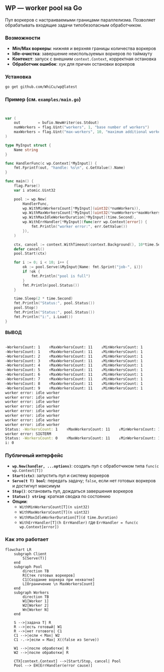 ## WP — worker pool на Go

Пул воркеров с настраиваемыми границами параллелизма. Позволяет обрабатывать входящие задачи типобезопасным обработчиком.

### Возможности
- **Min/Max воркеры**: нижняя и верхняя границы количества воркеров
- **Idle-очистка**: завершение неиспользуемых воркеров по таймауту
- **Контекст**: запуск с внешним `context.Context`, корректная остановка
- **Обработчик ошибок**: хук для причин остановки воркеров

### Установка
```bash
go get github.com/WhiCu/wp@latest
```

### Пример (см. `examples/main.go`)
```go


var (
	out        = bufio.NewWriter(os.Stdout)
	numWorkers = flag.Uint("workers", 1, "base number of workers")
	maxWorkers = flag.Uint("max-workers", 10, "maximum additional workers that can be created on top of base workers (total: workers + max-workers)")
)

type MyInput struct {
	Name string
}

func HandlerFunc(c wp.Context[*MyInput]) {
	fmt.Fprintf(out, "handle: %s\n", c.GetValue().Name)
}

func main() {
	flag.Parse()
	var i atomic.Uint32

	pool := wp.New(
		HandlerFunc,
		wp.WithMinWorkersCount[*MyInput](uint32(*numWorkers)),
		wp.WithMaxWorkersCount[*MyInput](uint32(*numWorkers+*maxWorkers)),
		wp.WithMaxIdleWorkerDuration[*MyInput](time.Second),
		wp.WithErrHandler[*MyInput](func(err wp.Context[error]) {
			fmt.Println("worker error:", err.GetValue())
		}),
	)

	ctx, cancel := context.WithTimeout(context.Background(), 10*time.Second)
	defer cancel()
	pool.Start(ctx)

	for i := 0; i < 10; i++ {
		ok := pool.Serve(&MyInput{Name: fmt.Sprint("job-", i)})
		if !ok {
			fmt.Println("pool is full")
		}
		fmt.Println(pool.Status())
	}

	time.Sleep(2 * time.Second)
	fmt.Println("Status:", pool.Status())
	pool.Stop()
	fmt.Println("Status:", pool.Status())
	fmt.Println("i:", i.Load())
}


```

#### ВЫВОД

```bash

-WorkersCount: 1	↑MaxWorkersCount: 11	↓MinWorkersCount: 1
-WorkersCount: 1	↑MaxWorkersCount: 11	↓MinWorkersCount: 1
-WorkersCount: 2	↑MaxWorkersCount: 11	↓MinWorkersCount: 1
-WorkersCount: 3	↑MaxWorkersCount: 11	↓MinWorkersCount: 1
-WorkersCount: 4	↑MaxWorkersCount: 11	↓MinWorkersCount: 1
-WorkersCount: 5	↑MaxWorkersCount: 11	↓MinWorkersCount: 1
-WorkersCount: 6	↑MaxWorkersCount: 11	↓MinWorkersCount: 1
-WorkersCount: 7	↑MaxWorkersCount: 11	↓MinWorkersCount: 1
-WorkersCount: 8	↑MaxWorkersCount: 11	↓MinWorkersCount: 1
-WorkersCount: 9	↑MaxWorkersCount: 11	↓MinWorkersCount: 1
worker error: idle worker
worker error: idle worker
worker error: idle worker
worker error: idle worker
worker error: idle worker
worker error: idle worker
worker error: idle worker
worker error: idle worker
Status: -WorkersCount: 1	↑MaxWorkersCount: 11	↓MinWorkersCount: 1
worker error: SIGTERM
Status: -WorkersCount: 0	↑MaxWorkersCount: 11	↓MinWorkersCount: 1
i: 0

```

### Публичный интерфейс
- **`wp.New(handler, ...options)`**: создать пул с обработчиком типа `func(c wp.Context[T])`
- **`Start(ctx)`**: запустить пул и систему воркеров
- **`Serve(t T) bool`**: передать задачу; `false`, если нет готовых воркеров и достигнут максимум
- **`Stop()`**: остановить пул, дождаться завершения воркеров
- **`Status() string`**: краткая сводка по состоянию
- **Опции**:
  - `WithMinWorkersCount[T](n uint32)`
  - `WithMaxWorkersCount[T](n uint32)`
  - `WithMaxIdleWorkerDuration[T](d time.Duration)`
  - `WithErrHandler[T](h ErrHandler)` где `ErrHandler = func(c wp.Context[error])`

### Как это работает
```mermaid
flowchart LR
    subgraph Client
        S[Serve(T)]
    end
    subgraph Pool
        direction TB
        R[Стек готовых воркеров]
        C1[Создание воркера при нехватке]
        L[Ограничение \n MaxWorkersCount]
    end
    subgraph Workers
        direction TB
        W1[Worker 1]
        W2[Worker 2]
        Wn[Worker N]
    end

    S -->|задача T| R
    R -->|есть готовый| W1
    R -->|нет готового| C1
    C1 -->|если < Max| W2
    C1 -.->|если = Max| X((false из Serve))

    W1 -->|после обработки| R
    W2 -->|после обработки| R

    CTX[context.Context] -->|Start/Stop, cancel| Pool
    Pool --> EH[ErrHandler(error cause)]
```

